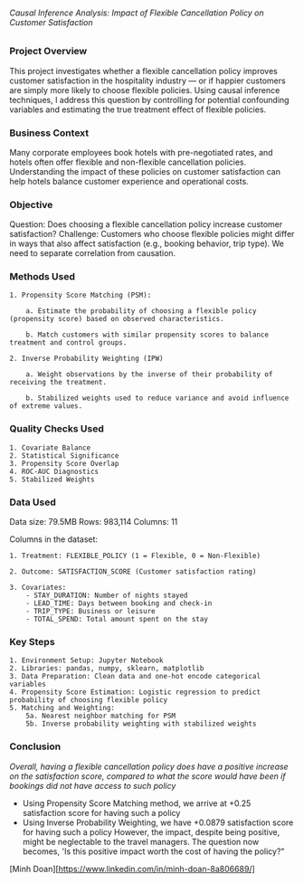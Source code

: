 ###### Causal Inference Analysis: Impact of Flexible Cancellation Policy on Customer Satisfaction

### Project Overview
This project investigates whether a flexible cancellation policy improves customer satisfaction in the hospitality industry — or if happier customers are simply more likely to choose flexible policies. Using causal inference techniques, I address this question by controlling for potential confounding variables and estimating the true treatment effect of flexible policies.

### Business Context
Many corporate employees book hotels with pre-negotiated rates, and hotels often offer flexible and non-flexible cancellation policies. Understanding the impact of these policies on customer satisfaction can help hotels balance customer experience and operational costs.

### Objective
Question: Does choosing a flexible cancellation policy increase customer satisfaction?
Challenge: Customers who choose flexible policies might differ in ways that also affect satisfaction (e.g., booking behavior, trip type). We need to separate correlation from causation.

### Methods Used
    1. Propensity Score Matching (PSM):
   
        a. Estimate the probability of choosing a flexible policy (propensity score) based on observed characteristics.

        b. Match customers with similar propensity scores to balance treatment and control groups.

    2. Inverse Probability Weighting (IPW)
   
        a. Weight observations by the inverse of their probability of receiving the treatment.
 
        b. Stabilized weights used to reduce variance and avoid influence of extreme values.

### Quality Checks Used
    1. Covariate Balance
    2. Statistical Significance
    3. Propensity Score Overlap
    4. ROC-AUC Diagnostics
    5. Stabilized Weights
    
### Data Used

Data size: 79.5MB Rows: 983,114 Columns: 11

Columns in the dataset:

    1. Treatment: FLEXIBLE_POLICY (1 = Flexible, 0 = Non-Flexible)

    2. Outcome: SATISFACTION_SCORE (Customer satisfaction rating)

    3. Covariates:
        - STAY_DURATION: Number of nights stayed
        - LEAD_TIME: Days between booking and check-in
        - TRIP_TYPE: Business or leisure
        - TOTAL_SPEND: Total amount spent on the stay

### Key Steps
    1. Environment Setup: Jupyter Notebook
    2. Libraries: pandas, numpy, sklearn, matplotlib
    3. Data Preparation: Clean data and one-hot encode categorical variables
    4. Propensity Score Estimation: Logistic regression to predict probability of choosing flexible policy
    5. Matching and Weighting:
        5a. Nearest neighbor matching for PSM
        5b. Inverse probability weighting with stabilized weights

### Conclusion
*Overall, having a flexible cancellation policy does have a positive increase on the satisfaction score, compared to what the score would have been if bookings did not have access to such policy*
- Using Propensity Score Matching method, we arrive at +0.25 satisfaction score for having such a policy
- Using Inverse Probability Weighting, we have +0.0879 satisfaction score for having such a policy
However, the impact, despite being positive, might be neglectable to the travel managers. The question now becomes, 'Is this positive impact worth the cost of having the policy?"

[Minh Doan][https://www.linkedin.com/in/minh-doan-8a806689/]
